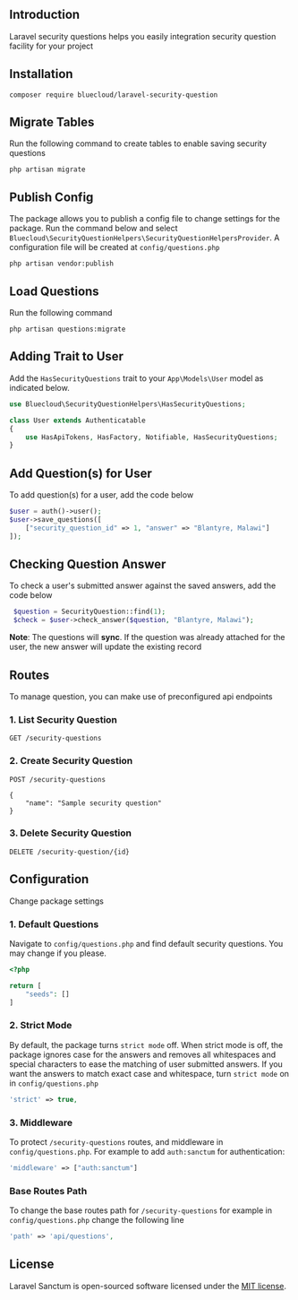 ## Introduction

Laravel security questions helps you easily integration security question facility for your project

## Installation

```
composer require bluecloud/laravel-security-question
```

## Migrate Tables

Run the following command to create tables to enable saving security questions

```
php artisan migrate
```

## Publish Config

The package allows you to publish a config file to change settings for the package. Run the command below and
select ```Bluecloud\SecurityQuestionHelpers\SecurityQuestionHelpersProvider```. A configuration file will be created
at ```config/questions.php```

```
php artisan vendor:publish
```

## Load Questions

Run the following command

```
php artisan questions:migrate
```

## Adding Trait to User

Add the ```HasSecurityQuestions``` trait to your ```App\Models\User``` model as indicated below.

```php
use Bluecloud\SecurityQuestionHelpers\HasSecurityQuestions;

class User extends Authenticatable
{
    use HasApiTokens, HasFactory, Notifiable, HasSecurityQuestions;
}
```

## Add Question(s) for User

To add question(s) for a user, add the code below

```php
$user = auth()->user();
$user->save_questions([
    ["security_question_id" => 1, "answer" => "Blantyre, Malawi"]
]);
```

## Checking Question Answer

To check a user's submitted answer against the saved answers, add the code below

```php
 $question = SecurityQuestion::find(1);
 $check = $user->check_answer($question, "Blantyre, Malawi");
```

**Note**: The questions will **sync**. If the question was already attached for the user, the new answer will update the
existing record

## Routes

To manage question, you can make use of preconfigured api endpoints

### 1. List Security Question

```
GET /security-questions
```

### 2. Create Security Question

```
POST /security-questions

{
    "name": "Sample security question"
}
```

### 3. Delete Security Question

```
DELETE /security-question/{id}
```

## Configuration

Change package settings

### 1. Default Questions

Navigate to ```config/questions.php``` and find default security questions. You may change if you please.

```php
<?php

return [
    "seeds": []
]
```

### 2. Strict Mode

By default, the package turns ```strict mode``` off. When strict mode is off, the package ignores case for the answers
and removes all whitespaces and special characters to ease the matching of user submitted answers. If you want the
answers to match exact case and whitespace, turn ```strict mode``` on in ```config/questions.php```

```php
'strict' => true,
```

### 3. Middleware

To protect ```/security-questions``` routes, and middleware in ```config/questions.php```. For example to
add ```auth:sanctum``` for authentication:

```php
'middleware' => ["auth:sanctum"]
```

### Base Routes Path

To change the base routes path for ```/security-questions``` for example in ```config/questions.php``` change the
following line

```php
'path' => 'api/questions',
```

## License

Laravel Sanctum is open-sourced software licensed under the [MIT license](LICENSE.md).

